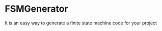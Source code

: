 FSMGenerator
============

It is an easy way to generate a finite state machine code for your project